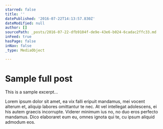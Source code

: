 ```yaml
---
starred: false
title: ''
datePublished: '2016-07-22T14:13:57.830Z'
dateModified: null
author: []
sourcePath: _posts/2016-07-22-dfb9104f-de9e-43e6-b024-6cadac2ffc33.md
inFeed: true
hasPage: false
inNav: false
_type: MediaObject

---
```

# Sample full post

This is a sample excerpt...

Lorem ipsum dolor sit amet, ea vix falli eripuit mandamus, mei vocent alterum et, aliquip labores omittantur te nec. At vel intellegat adolescens, ei his autem graecis incorrupte. Viderer minimum ius no, no duo eros perfecto mandamus. Dico elaboraret eum eu, omnes ignota qui te, cu ipsum aliquid admodum eos.